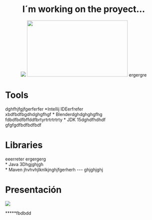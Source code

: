  
<div align="center">
 <h1> I´m working on the proyect...</h1>
  
  <img src="https://i.makeagif.com/media/3-28-2015/gmUKeR.gif"/>
  <img src="https://media.giphy.com/media/4oHyOIBIt57ag/giphy.gif" width="323" height="180" />
  ergergre
</div>
<div>
 <h1>Tools</h1>dghfhjfgjfgerferfer
 *Intellij IDEerfrefer
 <br>xbdfbdfbgdhdghgfhgf
 * Blenderdghdghghgfhg
 <br>fdbdfbdfbffddfbrtyrtrtrtrtrty
 * JDK 15dghdfhdhdf
</div>
<div>gfgfgdfbdfbdfbdf
  <h1>Libraries</h1>eeerreter
  ergergerg
  <br>
  * Java 3Dhgjghjgh
  <br>
  * Maven
jhvhvhjlknlkjnghjfgerherh
  ---
  ghjghjghj
  <div>
   <h1>Presentación</h1>
    <img src="https://github.com/Magucho/ATM_Machine/assets/98346054/04ebb60d-4002-4760-9c60-8507aa173ad6">

   *****fbdbdd
  </div>
</div>

